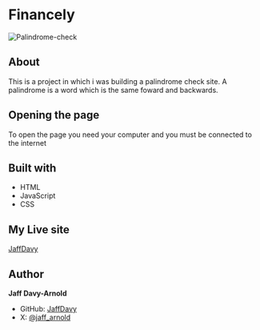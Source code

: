 # Financely
![Palindrome-check](../styles/images/screencapture-127-0-0-1-5500-2023-12-07-10_53_55.pngs)
## About
This is a project in which i was building a palindrome check site. A palindrome is a word which is the same foward and backwards.
## Opening the page
To open the page you need your computer and you must be connected to the internet
## Built with
- HTML
- JavaScript
- CSS
## My Live site
[JaffDavy](https://github.com/final-project/pull/1)
## Author
**Jaff Davy-Arnold**
- GitHub: [JaffDavy](https://github.com)
- X: [@jaff_arnold](https://twitter.com)
